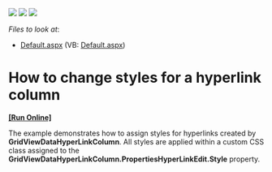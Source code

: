 <!-- default badges list -->
![](https://img.shields.io/endpoint?url=https://codecentral.devexpress.com/api/v1/VersionRange/128538295/13.1.4%2B)
[![](https://img.shields.io/badge/Open_in_DevExpress_Support_Center-FF7200?style=flat-square&logo=DevExpress&logoColor=white)](https://supportcenter.devexpress.com/ticket/details/E2661)
[![](https://img.shields.io/badge/📖_How_to_use_DevExpress_Examples-e9f6fc?style=flat-square)](https://docs.devexpress.com/GeneralInformation/403183)
<!-- default badges end -->
<!-- default file list -->
*Files to look at*:

* [Default.aspx](./CS/WebSite/Default.aspx) (VB: [Default.aspx](./VB/WebSite/Default.aspx))
<!-- default file list end -->
# How to change styles for a hyperlink column
<!-- run online -->
**[[Run Online]](https://codecentral.devexpress.com/e2661/)**
<!-- run online end -->


<p>The example demonstrates how to assign styles for hyperlinks created by <strong>GridViewDataHyperLinkColumn</strong>. All styles are applied within a custom CSS class assigned to the <strong>GridViewDataHyperLinkColumn.PropertiesHyperLinkEdit</strong><strong>.Style</strong> property.</p>

<br/>


